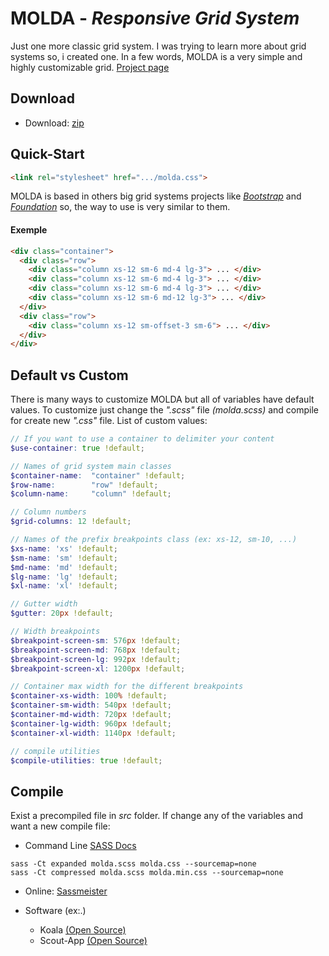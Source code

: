 # MOLDA - *Responsive Grid System*

Just one more classic grid system. 
I was trying to learn more about grid systems so, i created one.
In a few words, MOLDA is a very simple and highly customizable grid.
[Project page](#)

## Download
 - Download: [zip]()

## Quick-Start
``` html
<link rel="stylesheet" href=".../molda.css">
```
MOLDA is based in others big grid systems projects like [*Bootstrap*](http://getbootstrap.com/) and [*Foundation*](http://foundation.zurb.com/) so, the way to use is very similar to them.

#### Exemple
```html
<div class="container">
  <div class="row">
    <div class="column xs-12 sm-6 md-4 lg-3"> ... </div>
    <div class="column xs-12 sm-6 md-4 lg-3"> ... </div>
    <div class="column xs-12 sm-6 md-4 lg-3"> ... </div>
    <div class="column xs-12 sm-6 md-12 lg-3"> ... </div>
  </div>
  <div class="row">
    <div class="column xs-12 sm-offset-3 sm-6"> ... </div>
  </div>
</div>
```
## Default vs Custom

There is many ways to customize MOLDA but all of variables have default values.
To customize just change the *".scss"* file *(molda.scss)* and compile for create new *".css"* file.
List of custom values:

```scss
// If you want to use a container to delimiter your content
$use-container: true !default;

// Names of grid system main classes
$container-name:  "container" !default;
$row-name:        "row" !default;
$column-name:     "column" !default;

// Column numbers
$grid-columns: 12 !default;

// Names of the prefix breakpoints class (ex: xs-12, sm-10, ...)
$xs-name: 'xs' !default;
$sm-name: 'sm' !default;
$md-name: 'md' !default;
$lg-name: 'lg' !default;
$xl-name: 'xl' !default;

// Gutter width
$gutter: 20px !default;

// Width breakpoints
$breakpoint-screen-sm: 576px !default;
$breakpoint-screen-md: 768px !default;
$breakpoint-screen-lg: 992px !default;
$breakpoint-screen-xl: 1200px !default;

// Container max width for the different breakpoints
$container-xs-width: 100% !default;
$container-sm-width: 540px !default;
$container-md-width: 720px !default;
$container-lg-width: 960px !default;
$container-xl-width: 1140px !default;

// compile utilities
$compile-utilities: true !default;
```
##  Compile
Exist a precompiled file in *src* folder. If change any of the variables and want a new compile file:

 - Command Line [SASS Docs](http://sass-lang.com/install)
```
sass -Ct expanded molda.scss molda.css --sourcemap=none
sass -Ct compressed molda.scss molda.min.css --sourcemap=none
```
 - Online:  [Sassmeister](http://www.sassmeister.com/)

 - Software (ex:.)
     - Koala [(Open Source)](http://koala-app.com/)
     - Scout-App [(Open Source)](https://mhs.github.io/scout-app/)
